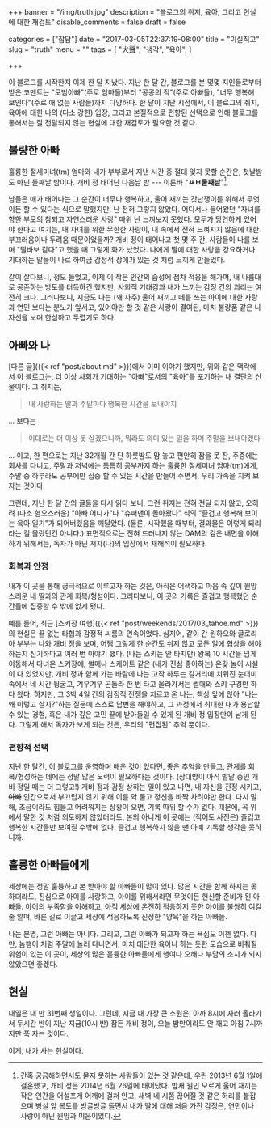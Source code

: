 +++
banner = "/img/truth.jpg"
description = "블로그의 취지, 육아, 그리고 현실에 대한 재검토"
disable_comments = false
draft = false

categories = ["잡담"]
date = "2017-03-05T22:37:19-08:00"
title = "이실직고"
slug = "truth"
menu = ""
tags = [
    "犬聲",
    "생각",
    "육아",
]

+++

이 블로그를 시작한지 이제 한 달 지났다. 지난 한 달 간, 블로그를 본 몇몇
지인들로부터 받은 코멘트는 "모범아빠"(주로 엄마들)부터 "공공의 적"(주로
아빠들), "너무 행복해 보인다"(주로 애 없는 사람들)까지 다양하다.
한 달이 지난 시점에서, 이 블로그의 취지, 육아에 대한 나의 (다소 강한) 입장,
그리고 본질적으로 편향된 선택으로 인해 블로그를 통해서는 잘 전달되지 않는
현실에 대한 재검토가 필요한 것 같다.

## 불량한 아빠

훌륭한 절세미녀(tm) 엄마와 내가 부부로서 지낸 시간 중 절대 잊지 못할 순간은,
첫날밤도 아닌 둘째날 밤이다. 개비 정 태어난 다음날 밤 ---
이른바 "**ㅆㅂ둘째날**"[^date_check].
[^date_check]: 간혹 궁금해하면서도 묻지 못하는 사람들이 있는 것 같은데, 우린 2013년 6월 1일에 결혼했고, 개비 정은 2014년 6월 26일에 태어났다.
밤새 원인 모르게 울어 재끼는 작은 인간을 어설프게 어깨에 걸쳐 안고, 새벽 네
시쯤 끊어질 것 같은 허리를 붙잡으며 병실 앞 복도를 빙글빙글 돌면서 내가 딸에
대해 처음 가진 감정은, 연민이나 사랑이 아닌 원망과 미움이었다.

남들은 애가 태어나는 그 순간이 너무나 행복하고, 울어 재끼는 갓난쟁이를 위해서
무엇이든 할 수 있다는 식으로 말했지만, 난 전혀 그렇지 않았다.
어디서나 들어왔던 "자녀를 향한 부모의 참되고 자연스러운 사랑" 따위 난 느껴보지
못했다.
모두가 당연하게 있어야 한다고 여기는, 내 자녀를 위한 무한한 사랑이, 내 속에서
전혀 느껴지지 않음에 대한 부끄러움이나 두려움 때문이었을까?
개비 정이 태어나고 첫 몇 주 간, 사람들이 나를 보며 "딸바보 같다"고 했을 때
그렇게 화가 났었다.
나에게 딸에 대한 사랑을 강요하거나 기대하는 말들이 나로 하여금 감정적 장애가
있는 것 처럼 느끼게 만들었다.

같이 살다보니, 정도 들었고, 이제 이 작은 인간의 습성에 점차 적응을 해가며,
내 나름대로 공존하는 방도를 터득하긴 했지만, 사회적 기대감과 내가 느끼는 감정
간의 괴리는 여전히 크다.
그러다보니, 지금도 나는 (꽤 자주) 울어 재끼고 떼를 쓰는 아이에 대한 사랑과 연민
보다는 분노가 앞서고, 있어야만 할 것 같은 사랑이 결여된, 마치 불량품 같은 나
자신을 보며 한심하고 두렵기도 하다.

## 아빠와 나

[다른 글]({{< ref "post/about.md" >}})에서 이미 이야기 했지만, 위와 같은
맥락에서 이 블로그는, 더 이상 사회가 기대하는 "아빠"로서의 "육아"를 포기하는
내 결단의 산물이다. 그 취지는,

> 내 사랑하는 딸과 주말마다 행복한 시간을 보내야지

… 보다는

> 이대로는 더 이상 못 살겠으니까, 뭐라도 의미 있는 일을 하며 주말을 보내야겠다

… 이고, 한 편으로는 지난 32개월 간 단 하룻밤도 맘 놓고 편안히 잠을 못 잔,
주중에는 회사를 다니고, 주말과 저녁에는 틈틈히 공부까지 하는 훌륭한 절세미녀
엄마(tm)에게, 주말 중 하루라도 공부에만 집중 할 수 있는 시간을 만들어 주면서,
우리 가족을 지켜 보자는 것이다.

그런데, 지난 한 달 간의 글들을 다시 읽다 보니, 그런 취지는 전혀 전달 되지 않고,
오히려 (다소 혐오스러운) "아빠 어디가"나 "슈퍼맨이 돌아왔다" 식의 "즐겁고
행복해 보이는 육아 일기"가 되어버렸음을 깨달았다. (물론, 시작했을 때부터,
결과물은 이렇게 되리라는 걸 몰랐던건 아니다.)
표면적으로는 전혀 드러나지 않는 DAM의 깊은 내면을 이해하기 위해서는, 독자가
아닌 저자(나)의 입장에서 재해석이 필요하다.

### 회복과 안정

내가 이 곳을 통해 궁극적으로 이루고자 하는 것은, 아직은 어색하고 마음 속 깊이
원망스러운 내 딸과의 관계 회복/형성이다.
그러다보니, 이 곳의 기록은 즐겁고 행복했던 순간들에 집중할 수 밖에 없게 됐다.

예를 들어, 최근 [스키장 여행]({{< ref "post/weekends/2017/03_tahoe.md" >}})의 현실은
끝 없는 타협과 감정적 씨름의 연속이었다. 심지어, 같이 간 원하오와 글로리아
부부는 나와 개비 정을 보며, 어쩜 그렇게 한 순간도 쉬지 않고 모든 일에 협상을
해야 하는지 신기하다고 여러 번 이야기 했다. (나는 스키는 안 타지만) 왕복 10
시간을 넘게 이동해서 다녀온 스키장에, 썰매나 스케이트 같은 (내가 진심 좋아하는)
온갖 놀이 시설이 다 있었지만, 개비 정과 함께 가는 바람에 나는 고작 하루는
길거리에 치워진 눈더미 속에서 네 시간 뒹굴고, 겨우겨우 곤돌라 한 번 타고
올라가서는 썰매와 스키 구경만 하다 왔다.
하지만, 그 3박 4일 간의 감정적
전쟁을 치르고 온 나는, 책상 앞에 앉아 "나는 왜 이렇고 살지?"하는 질문에 스스로
답변을 해야하고, 그 과정에서 최대한 내가 용납할 수 있는 경험, 혹은 내가 깊은
고민 끝에 받아들일 수 있게 된 개비 정 입장만이 남게 된다.
그렇게 해서 독자가 보게 되는 것은, 우리의 "편집된" 추억 뿐이다.

### 편향적 선택

지난 한 달간, 이 블로그를 운영하며 배운 것이 있다면, 좋은 추억을 만들고, 관계를
회복/형성하는 데에는 정말 많은 노력이 필요하다는 것이다.
(상대방이 아직 발달 중인 개비 정일 때는 더 그렇고!)
개비 정과 감정 상하는 일이 있고 나면, 내 자신을 진정 시키고, ~~아빠~~ 인간으로서
부끄럽지 않기 위해 이를 악 물고 정신을 바짝 차려야만 한다.
다시 말해, 조금이라도 힘들고 어려워지는 상황이 오면, 기록 따위 할 수가 없다.
때문에, 꼭 위에서 말한 것 처럼 의도하지 않았더라도, 본의 아니게 이 곳에는
(적어도 사진은) 즐겁고 행복한 시간들만 보여질 수밖에 없다. 즐겁고 행복하지 않을
땐 아예 기록할 생각을 못하니까.

## 훌륭한 아빠들에게

세상에는 정말 훌륭하고 본 받아야 할 아빠들이 많이 있다.
많은 시간을 함께 하지는 못하더라도, 진심으로 아이를 사랑하고, 아이를 위해서라면
무엇이든 헌신할 준비가 된 아빠들. 아이의 부족함을 이해하고, 아직 세상에 온전히
적응하지 못한 아이를 불쌍히 여길 줄 알며, 바른 길로 이끌고 세상에 적응하도록
진정한 "양육"을 하는 아빠들.

나는 분명, 그런 아빠는 아니다. 그리고, 그런 아빠가 되고자 하는 욕심도 이젠
없다. 다만, 놈팽이 처럼 주말에 놀러 다니면서, 마치 대단한 육아나 하는 듯한
모습으로 비춰질 위험이 있는 이 곳이, 세상의 많은 훌륭한 아빠들에게 행여나 오해나
부담의 소지가 되지 않았으면 좋겠다.

## 현실

내일은 내 만 31번째 생일이다.
그런데, 지금 내 가장 큰 소원은, 아까 8시에 자러 올라가서 두시간 반이 지난
지금(10시 반) 잠든 개비 정이, 오늘 밤만이라도 안 깨고 아침 7시까지만 푹 자는
것이다.

이게, 내가 사는 현실이다.
